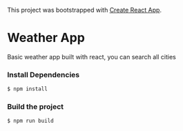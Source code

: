 This project was bootstrapped with [Create React App](https://github.com/facebook/create-react-app).

# Weather App
Basic weather app built with react, you can search all cities



### Install Dependencies
```sh
$ npm install 
```

### Build the project
```sh
$ npm run build
```

